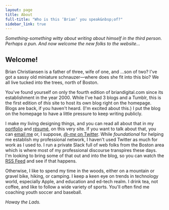 ```yaml
---
layout: page
title: About
full-title: "Who is this ‘Brian’ you speak&nbsp;of?"
sidebar_link: true
---
```

_Something-something witty about writing about himself in the third person. Perhaps a pun. And now welcome the new folks to the website…_

## Welcome!

Brian Christiansen is a father of three, wife of one, and …son of two? I've got a sassy old miniature schnauzer—where does she fit into this bio? We all live tucked into the trees, north of Boston.

You've found yourself on only the fourth edition of briandigital.com since its establishment in the year 2000. While I've had 3 blogs and a Tumblr, this is the first edition of _this_ site to host its own blog right on the homepage. Blogs are back, if you haven't heard. (I'm excited about this.) I put the blog on the homepage to have a little pressure to keep writing publicly.

I make my living designing things, and you can read all about that in my [portfolio](/portfolio) and [résumé](/portfolio/resume), on this very site. If you want to talk about that, you can [email me](mailto:brian@briandigital.com) or, I suppose, [_@-me_ on Twitter](https://twitter.com/briandigital). While _foundational_ for helping me establish my professional network, I haven't used Twitter as much for work as I used to. I run a private Slack full of web folks from the Boston area which is where most of my professional discourse transpires these days. I'm looking to bring some of that out and into the blog, so you can watch the [RSS Feed](/feed.xml 'RSS: also not dead yet.') and see if that happens.

Otherwise, I like to spend my time in the woods, either on a mountain or gravel bike, hiking, or camping. I keep a keen eye on trends in technology world, especially Apple, and education and ed-tech realm. I drink tea, not coffee, and like to follow a wide variety of sports. You'll often find me coaching youth soccer and baseball.

_Howay the Lads._